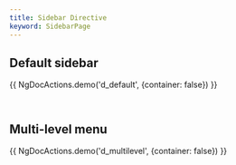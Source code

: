 ```yaml
---
title: Sidebar Directive
keyword: SidebarPage
---
```


## Default sidebar

{{ NgDocActions.demo('d_default', {container: false}) }}

```angular-html file="./directive/_default.component.html" group="default" name="html"

```

```angular-ts file="./directive/_default.component.ts"#L1-L3 group="default" name="typescript"

```

## Multi-level menu

{{ NgDocActions.demo('d_multilevel', {container: false}) }}

```angular-html file="./directive/_multi-level.component.html" group="multi-level" name="html"

```

```angular-ts file="./directive/_multi-level.component.ts"#L1-L7 group="multi-level" name="typescript"

```
